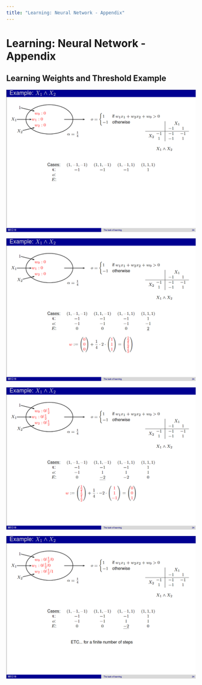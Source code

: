 ```yaml
---
title: "Learning: Neural Network - Appendix"
---
```


# Learning: Neural Network - Appendix

## Learning Weights and Threshold Example

![image-20200105150951872](images/10-28appendix/image-20200105150951872.png)

![image-20200105150958089](images/10-28appendix/image-20200105150958089.png)

![image-20200105151006771](images/10-28appendix/image-20200105151006771.png)

![image-20200105151014410](images/10-28appendix/image-20200105151014410.png)


